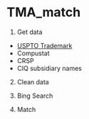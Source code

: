 # TMA_match

1. Get data
- [USPTO Trademark](https://www.uspto.gov/learning-and-resources/electronic-data-products/trademark-assignment-dataset)
- Compustat
- CRSP
- CIQ subsidiary names

2. Clean data

3. Bing Search

4. Match
